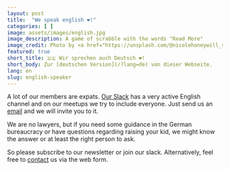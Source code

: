 ```yaml
---
layout: post
title:  "We speak english ❤️!"
categories: [ ]
image: assets/images/english.jpg
image_description: A game of scrabble with the words "Read More"
image_credit: Photo by <a href="https://unsplash.com/@nicolehoneywill_sincerelymedia">Nicole Honeywill</a>
featured: true
short_title: 🇩🇪 Wir sprechen auch Deutsch ❤️!
short_body: Zur [deutschen Version](/?lang=de) von dieser Webseite.
lang: en
slug: english-speaker
---
```

A lot of our members are expats. [Our
Slack](https://join.slack.com/t/dadaberlin/shared_invite/zt-1skuexk5x-OUzSHVwxWWayPUHYjNfiAA) has a very active English channel and on our meetups we try to include everyone. Just send
us an <a href="mailto:mail@papiberlin.de?subject=Slack&body=Slack invite">email</a> and
we will invite you to it.

We are no lawyers, but if you need some guidance in the German bureaucracy or
have questions regarding raising your kid, we might know the answer or at least
the right person to ask.

So please subscribe to our newsletter or join our slack. Alternatively, feel
free to [contact](/contact) us via the web form.
